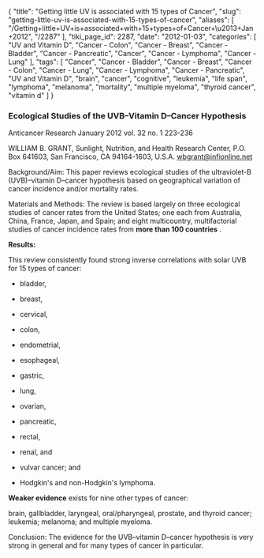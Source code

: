 {
    "title": "Getting little UV is associated with 15 types of Cancer",
    "slug": "getting-little-uv-is-associated-with-15-types-of-cancer",
    "aliases": [
        "/Getting+little+UV+is+associated+with+15+types+of+Cancer+\u2013+Jan+2012",
        "/2287"
    ],
    "tiki_page_id": 2287,
    "date": "2012-01-03",
    "categories": [
        "UV and Vitamin D",
        "Cancer - Colon",
        "Cancer - Breast",
        "Cancer - Bladder",
        "Cancer - Pancreatic",
        "Cancer",
        "Cancer - Lymphoma",
        "Cancer - Lung"
    ],
    "tags": [
        "Cancer",
        "Cancer - Bladder",
        "Cancer - Breast",
        "Cancer - Colon",
        "Cancer - Lung",
        "Cancer - Lymphoma",
        "Cancer - Pancreatic",
        "UV and Vitamin D",
        "brain",
        "cancer",
        "cognitive",
        "leukemia",
        "life span",
        "lymphoma",
        "melanoma",
        "mortality",
        "multiple myeloma",
        "thyroid cancer",
        "vitamin d"
    ]
}


### Ecological Studies of the UVB–Vitamin D–Cancer Hypothesis

Anticancer Research January 2012 vol. 32 no. 1 223-236 

WILLIAM B. GRANT,  Sunlight, Nutrition, and Health Research Center, P.O. Box 641603, San Francisco, CA 94164-1603, U.S.A.  wbgrant@infionline.net

Background/Aim: This paper reviews ecological studies of the ultraviolet-B (UVB)–vitamin D–cancer hypothesis based on geographical variation of cancer incidence and/or mortality rates. 

Materials and Methods: The review is based largely on three ecological studies of cancer rates from the United States; one each from Australia, China, France, Japan, and Spain; and eight multicountry, multifactorial studies of cancer incidence rates from  **more than 100 countries** . 

 **Results:** 

This review consistently found strong inverse correlations with solar UVB for 15 types of cancer: 

* bladder, 

* breast, 

* cervical, 

* colon, 

* endometrial, 

* esophageal, 

* gastric, 

* lung, 

* ovarian, 

* pancreatic, 

* rectal, 

* renal, and 

* vulvar cancer; and 

* Hodgkin's and non-Hodgkin's lymphoma. 

 **Weaker evidence**  exists for nine other types of cancer: 

brain, gallbladder, laryngeal, oral/pharyngeal, prostate, and thyroid cancer; leukemia; melanoma; and multiple myeloma. 

Conclusion: The evidence for the UVB–vitamin D–cancer hypothesis is very strong in general and for many types of cancer in particular.